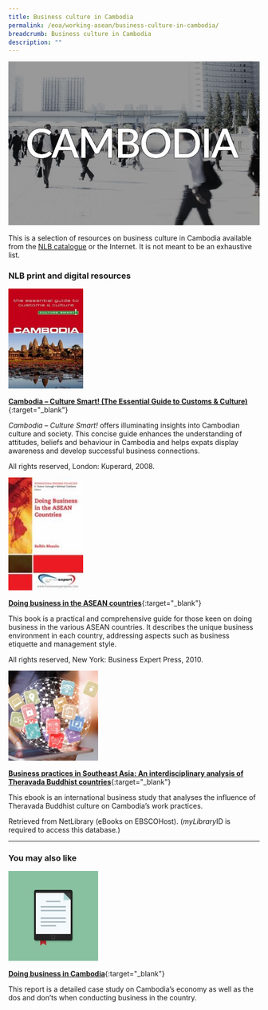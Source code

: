 ```yaml
---
title: Business culture in Cambodia
permalink: /eoa/working-asean/business-culture-in-cambodia/
breadcrumb: Business culture in Cambodia
description: ""
---
```




<img src="\images\eoa\Asean Working\ASEAN-Cambodia-Business-Culture.jpg" alt="Business culture Cambodia banner" style="width:800px;" />

This is a selection of resources on business culture in Cambodia available from the [NLB catalogue](http://catalogue.nlb.gov.sg/) or the Internet.  It is not meant to be an exhaustive list.

### **NLB print and digital resources**

<img src="/images/book-covers/Cambodia-Culture-Smart.jpg" style="width:150px;" />

[**Cambodia – Culture Smart! (The Essential Guide to Customs & Culture)**](http://eservice.nlb.gov.sg/item_holding.aspx?bid=13110838){:target="_blank"}

*Cambodia – Culture Smart!* offers illuminating insights into Cambodian culture and society. This concise guide enhances the understanding of attitudes, beliefs and behaviour in Cambodia and helps expats display awareness and develop successful business connections.

All rights reserved, London: Kuperard, 2008.

<img src="/images/book-covers/Doing-business-in-the-ASEAN-countries.jpg" style="width:150px;" />

[**Doing business in the ASEAN countries**](http://eservice.nlb.gov.sg/item_holding.aspx?bid=14192497){:target="_blank"}

This book is a practical and comprehensive guide for those keen on doing business in the various ASEAN countries. It describes the unique business environment in each country, addressing aspects such as business etiquette and management style.

All rights reserved, New York: Business Expert Press, 2010.

<img src="/images/resources/Database 3.jpg" style="width:180px;" />

[**Business practices in Southeast Asia: An interdisciplinary analysis of Theravada Buddhist countries**](http://eresources.nlb.gov.sg/Main/Browse?startsWith=N){:target="_blank"}

This ebook is an international business study that analyses the influence of Theravada Buddhist culture on Cambodia’s work practices.

Retrieved from NetLibrary (eBooks on EBSCOHost). (*myLibrary*ID is required to access this database.)

---

### **You may also like**

<img src="/images/resources/Article 2.jpg" style="width:180px;" />

[**Doing business in Cambodia**](https://www.rvo.nl/sites/default/files/2016/05/factsheet-doing-business-in-cambodia.pdf){:target="_blank"}

This report is a detailed case study on Cambodia’s economy as well as the dos and don’ts when conducting business in the country.